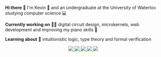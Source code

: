 **Hi there** :wave: I'm Kevin :carrot: and an undergraduate at the University of Waterloo studying computer science :computer:

**Currently working on** 💪🏻 digital circuit design, microkernels, web development and improving my piano skills :musical_keyboard:

**Learning about** :book: intuitionistic logic, type theory and formal verification

<p align="center">
  <a href='https://carrot.dev'>
    <img src='http://img.shields.io/static/v1?style=flat&label=&message=carrot.dev&color=ff69b4&logo=netlify&logoColor=white' />
  </a>
  <a href='https://github.com/TheOneKevin?tab=repositories&q=archived%3Afalse+NOT+TheOneKevin&type=&language='>
    <img src='http://img.shields.io/static/v1?style=flat&label=&message=Projects&color=gray&logo=github' />
  </a>
  <a href='https://github.com/TheOneKevin/cxkernel'>
    <img src='http://img.shields.io/static/v1?style=flat&label=2016&message=cxkernel&color=blue&logo=' />
  </a>
  <a href='[https://github.com/TheOneKevin/pine16](https://github.com/TheOneKevin/hs32-llvm-backend)'>
    <img src='http://img.shields.io/static/v1?style=flat&label=2020&message=hs32-llvm-backend&color=blue&logo=' />
  </a>
  <a href='https://github.com/hsc-latte/caravel-hs32core'>
    <img src='http://img.shields.io/static/v1?style=flat&label=MPW1&message=caravel-hs32core&color=blue&logo=' />
  </a>
</p>
